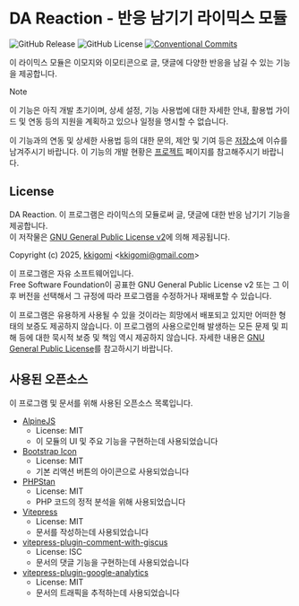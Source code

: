 # DA Reaction - 반응 남기기 라이믹스 모듈

![GitHub Release](https://img.shields.io/github/v/release/damoang-users/rx-da_reaction?sort=semver&display_name=release&label=semver)
![GitHub License](https://img.shields.io/github/license/damoang-users/rx-da_reaction)
[![Conventional Commits](https://img.shields.io/badge/Conventional%20Commits-%23FE5196?logo=conventionalcommits&logoColor=white)](https://conventionalcommits.org)

이 라이믹스 모듈은 이모지와 이모티콘으로 글, 댓글에 다양한 반응을 남길 수 있는 기능을 제공합니다.

> [!NOTE]
> 이 기능은 아직 개발 초기이며, 상세 설정, 기능 사용법에 대한 자세한 안내, 활용법 가이드 및 연동 등의 지원을 계획하고 있으나 일정을 명시할 수 없습니다.
>
> 이 기능과의 연동 및 상세한 사용법 등의 대한 문의, 제안 및 기여 등은 [저장소](https://github.com/damoang-users/rx-da_reaction)에 이슈를 남겨주시기 바랍니다.
> 이 기능의 개발 현황은 [프로젝트](https://github.com/orgs/damoang-users/projects/2/) 페이지를 참고해주시기 바랍니다.


## License

DA Reaction. 이 프로그램은 라이믹스의 모듈로써 글, 댓글에 대한 반응 남기기 기능을 제공합니다.<br>
이 저작물은 [GNU General Public License v2](https://opensource.org/license/gpl-2-0)에 의해 제공됩니다.

Copyright (c) 2025, [kkigomi](https://github.com/kkigomi) &lt;kkigomi@gmail.com&gt;

이 프로그램은 자유 소프트웨어입니다.<br>
Free Software Foundation이 공표한 GNU General Public License v2 또는 그 이후 버전을 선택해서 그 규정에 따라 프로그램을 수정하거나 재배포할 수 있습니다.

이 프로그램은 유용하게 사용될 수 있을 것이라는 희망에서 배포되고 있지만 어떠한 형태의 보증도 제공하지 않습니다.
이 프로그램의 사용으로인해 발생하는 모든 문제 및 피해 등에 대한 묵시적 보증 및 책임 역시 제공하지 않습니다.
자세한 내용은 [GNU General Public License](./LICENSE)를 참고하시기 바랍니다.

## 사용된 오픈소스

이 프로그램 및 문서를 위해 사용된 오픈소스 목록입니다.

-   [AlpineJS](https://alpinejs.dev)
    -   License: MIT
    -   이 모듈의 UI 및 주요 기능을 구현하는데 사용되었습니다
-   [Bootstrap Icon](https://icons.getbootstrap.com)
    -   License: MIT
    -   기본 리액션 버튼의 아이콘으로 사용되었습니다
-   [PHPStan](https://phpstan.org)
    -   License: MIT
    -   PHP 코드의 정적 분석을 위해 사용되었습니다
-   [Vitepress](https://vitepress.vuejs.org)
    -   License: MIT
    -   문서를 작성하는데 사용되었습니다
-   [vitepress-plugin-comment-with-giscus](https://github.com/T-miracle/vitepress-plugin-comment-with-giscus)
    -   License: ISC
    -   문서의 댓글 기능을 구현하는데 사용되었습니다
-   [vitepress-plugin-google-analytics](https://github.com/ZhongxuYang/vitepress-plugin-google-analytics)
    -   License: MIT
    -   문서의 트래픽을 추적하는데 사용되었습니다
